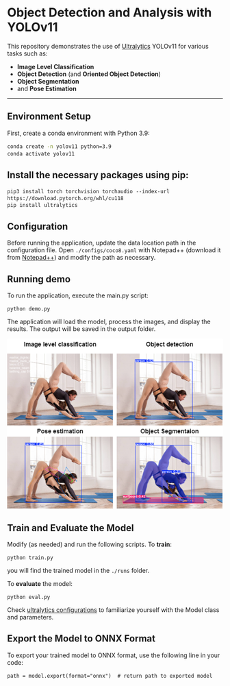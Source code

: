 # Object Detection and Analysis with YOLOv11

This repository demonstrates the use of [Ultralytics](https://www.ultralytics.com/) YOLOv11 for various tasks such as:
- **Image Level Classification**
- **Object Detection** (and **Oriented Object Detection**)
- **Object Segmentation**
- and **Pose Estimation**

****
## Environment Setup

First, create a conda environment with Python 3.9:

```bash
conda create -n yolov11 python=3.9
conda activate yolov11
```
## Install the necessary packages using pip:
```
pip3 install torch torchvision torchaudio --index-url https://download.pytorch.org/whl/cu118
pip install ultralytics
```


## Configuration
Before running the application, update the data location path in the configuration file. Open `./configs/coco8.yaml` with Notepad++ (download it from [Notepad++](https://notepad-plus-plus.org/downloads/)) and modify the path as necessary.

## Running demo
To run the application, execute the main.py script:
```commandline
python demo.py
```
The application will load the model, process the images, and display the results. The output will be saved in the output folder.



![demo](./demo.png)



## Train and Evaluate the Model
Modify (as needed) and run the following scripts. To **train**:
```commandline
python train.py
```
you will find the trained model in the `./runs` folder. 

To **evaluate** the model:
```commandline
python eval.py
```

Check [ultralytics configurations](https://docs.ultralytics.com/usage/cfg/#modes) to familiarize yourself with the Model class and parameters.






## Export the Model to ONNX Format
To export your trained model to ONNX format, use the following line in your code:
```commandline
path = model.export(format="onnx")  # return path to exported model
```

